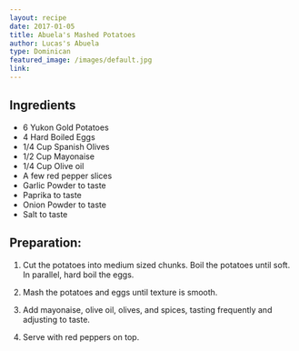 ```yaml
---
layout: recipe
date: 2017-01-05
title: Abuela's Mashed Potatoes
author: Lucas's Abuela
type: Dominican
featured_image: /images/default.jpg
link:
---
```

## Ingredients
* 6 Yukon Gold Potatoes
* 4 Hard Boiled Eggs
* 1/4 Cup Spanish Olives
* 1/2 Cup Mayonaise
* 1/4 Cup Olive oil
* A few red pepper slices
* Garlic Powder to taste
* Paprika to taste
* Onion Powder to taste
* Salt to taste

## Preparation:

1. Cut the potatoes into medium sized chunks. Boil the potatoes until soft. In parallel, hard boil the eggs.

1. Mash the potatoes and eggs until texture is smooth. 

1. Add mayonaise, olive oil, olives, and spices, tasting frequently and adjusting to taste.

1. Serve with red peppers on top.
